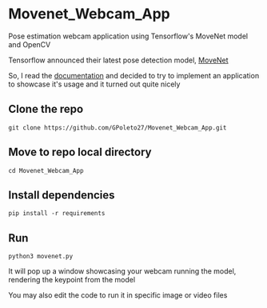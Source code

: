 # Movenet_Webcam_App
Pose estimation webcam application using Tensorflow's MoveNet model and OpenCV

Tensorflow announced their latest pose detection model, [MoveNet](https://blog.tensorflow.org/2021/05/next-generation-pose-detection-with-movenet-and-tensorflowjs.html)

So, I read the [documentation](https://tfhub.dev/google/movenet/singlepose/thunder/3) and decided to try to implement an application to showcase it's usage and it turned out quite nicely

## Clone the repo
``` git clone https://github.com/GPoleto27/Movenet_Webcam_App.git ```

## Move to repo local directory
``` cd Movenet_Webcam_App ```

## Install dependencies
``` pip install -r requirements ```

## Run
``` python3 movenet.py ```

It will pop up a window showcasing your webcam running the model, rendering the keypoint from the model

You may also edit the code to run it in specific image or video files